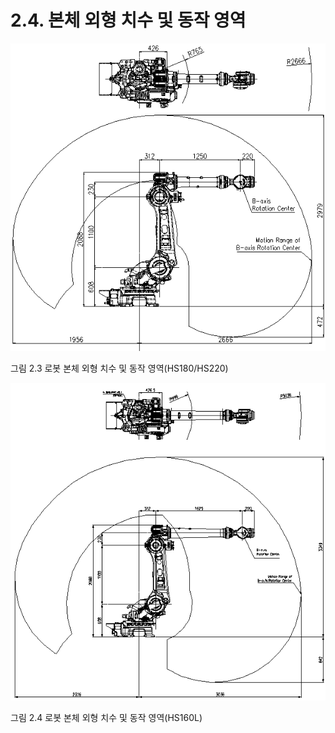 ﻿# 2.4. 본체 외형 치수 및 동작 영역

![](../_assets/그림_2.3_로봇_본체_외형_치수_및_동작_영역.png)

그림 2.3 로봇 본체 외형 치수 및 동작 영역(HS180/HS220)

![](../_assets/그림_2.4_로봇_본체_외형_치수_및_동작_영역.png)

그림 2.4 로봇 본체 외형 치수 및 동작 영역(HS160L)